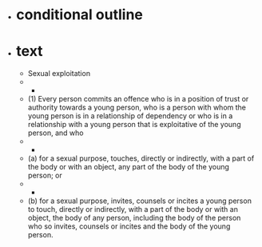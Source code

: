 - # conditional outline
- # text
	- Sexual exploitation
	- -
	- (1) Every
	   person commits an offence who is in a position of trust or authority 
	  towards a young person, who is a person with whom the young person is in
	   a relationship of dependency or who is in a relationship with a young 
	  person that is exploitative of the young person, and who
	- -
	- (a) for
	   a sexual purpose, touches, directly or indirectly, with a part of the 
	  body or with an object, any part of the body of the young person; or
	- -
	- (b) for
	   a sexual purpose, invites, counsels or incites a young person to touch,
	   directly or indirectly, with a part of the body or with an object, the 
	  body of any person, including the body of the person who so invites, 
	  counsels or incites and the body of the young person.